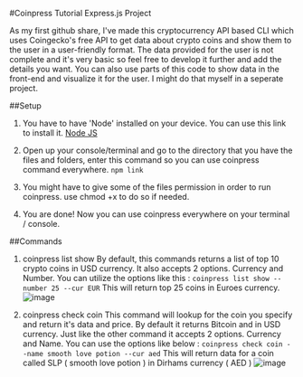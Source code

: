 #Coinpress Tutorial Express.js Project

As my first github share, I've made this cryptocurrency API based CLI which uses Coingecko's free API to get data about crypto coins and show them to the user in a user-friendly format. The data provided for the user is not complete and it's very basic so feel free to develop it further and add the details you want. You can also use parts of this code to show data in the front-end and visualize it for the user. I might do that myself in a seperate project.

##Setup

1. You have to have 'Node' installed on your device. You can use this link to install it.
   [Node JS](https://nodejs.org/en/download/package-manager)
   
2. Open up your console/terminal and go to the directory that you have the files and folders, enter this command so you can use coinpress command everywhere.
   ``npm link``
3. You might have to give some of the files permission in order to run coinpress. use chmod +x to do so if needed.
4. You are done! Now you can use coinpress everywhere on your terminal / console.

##Commands
1. coinpress list show
   By default, this commands returns a list of top 10 crypto coins in USD currency. It also accepts 2 options. Currency and Number. You can utilize the options like this :
   ``coinpress list show --number 25 --cur EUR``
   This will return top 25 coins in Euroes currency.
   ![image](https://github.com/borhawn/Coinpress-CLI-Beginner-Project/assets/117742903/e5b98b01-d178-43ca-a47c-5228567614bd)

   
3. coinpress check coin
   This command will lookup for the coin you specify and return it's data and price. By default it returns Bitcoin and in USD currency. Just like the other command it accepts 2 options. Currency and Name.
   You can use the options like below :
   ``coinpress check coin --name smooth love potion --cur aed``
   This will return data for a coin called SLP ( smooth love potion ) in Dirhams currency ( AED )
   ![image](https://github.com/borhawn/Coinpress-CLI-Beginner-Project/assets/117742903/2dbb2f34-62c1-4b66-a449-9aa61d3b93d7)

